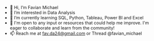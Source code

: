 - 👋 Hi, I’m Favian Michael
- 👀 I’m interested in Data Analysis
- 🌱 I’m currently learning SQL, Python, Tableau, Power BI and Excel
- 💞️ I'm open to any input or resources that could help me improve. I'm eager to collaborate and learn from the community!
- 📫 Reach me at fav.da24@gmail.com or Thread @favian_michael

<!---
fav-da24/fav-da24 is a ✨ special ✨ repository because its `README.md` (this file) appears on your GitHub profile.
You can click the Preview link to take a look at your changes.
--->
